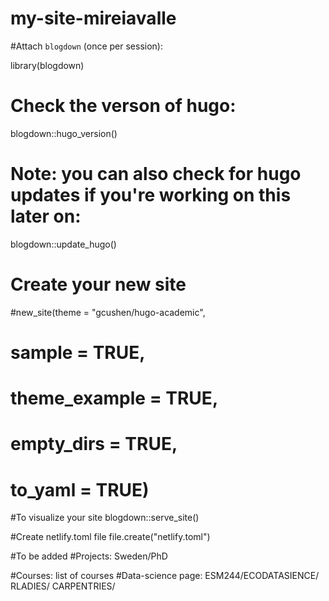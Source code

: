 # my-site-mireiavalle

#Attach `blogdown` (once per session):

library(blogdown)

# Check the verson of hugo:
blogdown::hugo_version()

# Note: you can also check for hugo updates if you're working on this later on:
blogdown::update_hugo()

# Create your new site

#new_site(theme = "gcushen/hugo-academic", 
#         sample = TRUE, 
#         theme_example = TRUE, 
#         empty_dirs = TRUE,
#         to_yaml = TRUE)

#To visualize your site
blogdown::serve_site()

#Create netlify.toml file
file.create("netlify.toml")


#To be added
#Projects: Sweden/PhD


#Courses: list of courses
#Data-science page: ESM244/ECODATASIENCE/ RLADIES/ CARPENTRIES/ 
